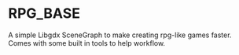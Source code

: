 # RPG_BASE
A simple Libgdx SceneGraph to make creating rpg-like games faster. Comes with some built in tools to help workflow. 
